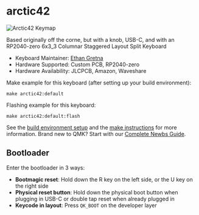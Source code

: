 # arctic42

![Arctic42 Keymap](https://i.imgur.com/vb8BvgZ.png)

Based originally off the corne, but with a knob, USB-C, and with an RP2040-zero
6x3_3 Columnar Staggered Layout Split Keyboard

* Keyboard Maintainer: [Ethan Gretna](https://github.com/PixelFrosty)
* Hardware Supported: Custom PCB, RP2040-zero
* Hardware Availability: JLCPCB, Amazon, Waveshare

Make example for this keyboard (after setting up your build environment):

    make arctic42:default

Flashing example for this keyboard:

    make arctic42:default:flash

See the [build environment setup](https://docs.qmk.fm/#/getting_started_build_tools) and the [make instructions](https://docs.qmk.fm/#/getting_started_make_guide) for more information. Brand new to QMK? Start with our [Complete Newbs Guide](https://docs.qmk.fm/#/newbs).

## Bootloader

Enter the bootloader in 3 ways:

* **Bootmagic reset**: Hold down the R key on the left side, or the U key on the right side
* **Physical reset button**: Hold down the physical boot button when plugging in USB-C or double tap reset when already plugged in
* **Keycode in layout**: Press `QK_BOOT` on the developer layer
